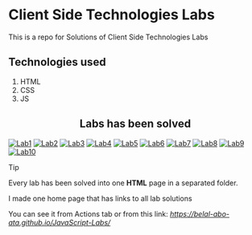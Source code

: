 # Client Side Technologies Labs

This is a repo for Solutions of Client Side Technologies Labs

## Technologies used

1. HTML
2. CSS
3. JS

 <div align='center'>
   <h2>Labs has been solved</h2>
 </div>
 
[![Lab1](https://img.shields.io/badge/Lab%201-blue)](https://github.com/Belal-Abo-Ata/JavaScript-Labs/tree/main/Lab_1)
[![Lab2](https://img.shields.io/badge/Lab%202-lime)](https://github.com/Belal-Abo-Ata/JavaScript-Labs/tree/main/Lab_2)
[![Lab3](https://img.shields.io/badge/Lab%203-green)](https://github.com/Belal-Abo-Ata/JavaScript-Labs/tree/main/Lab_3)
[![Lab4](https://img.shields.io/badge/Lab%204-red)](https://github.com/Belal-Abo-Ata/JavaScript-Labs/tree/main/Lab_4)
[![Lab5](https://img.shields.io/badge/Lab%205-yellow)](https://github.com/Belal-Abo-Ata/JavaScript-Labs/tree/main/Lab_5)
[![Lab6](https://img.shields.io/badge/Lab%206-blue)](https://github.com/Belal-Abo-Ata/JavaScript-Labs/tree/main/Lab_6)
[![Lab7](https://img.shields.io/badge/Lab%207-red)](https://github.com/Belal-Abo-Ata/JavaScript-Labs/tree/main/Lab_7)
[![Lab8](https://img.shields.io/badge/Lab%208-green)](https://github.com/Belal-Abo-Ata/JavaScript-Labs/tree/main/Lab_8)
[![Lab9](https://img.shields.io/badge/Lab%209-yellow)](https://github.com/Belal-Abo-Ata/JavaScript-Labs/tree/main/Lab_9)
[![Lab10](https://img.shields.io/badge/Lab%2010-yellow)](https://github.com/Belal-Abo-Ata/JavaScript-Labs/tree/main/Lab_10)

> [!TIP]
> Every lab has been solved into one **HTML** page in a separated folder.
>
> I made one home page that has links to all lab solutions
>
> You can see it from Actions tab or from this link: *https://belal-abo-ata.github.io/JavaScript-Labs/*
